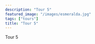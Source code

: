```yaml
---
description: "Tour 5"
featured_image: "/images/esmeralda.jpg"
tags: ["tours"]
title: "Tour 5"
---
```


Tour 5